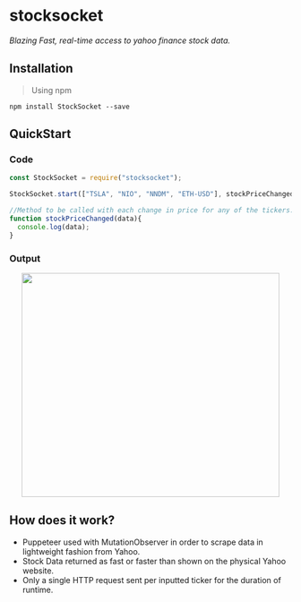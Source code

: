# stocksocket

*Blazing Fast, real-time access to yahoo finance stock data.*


## Installation

> Using npm
> 
`npm install StockSocket --save`

## QuickStart

### Code

```javascript
const StockSocket = require("stocksocket");

StockSocket.start(["TSLA", "NIO", "NNDM", "ETH-USD"], stockPriceChanged);

//Method to be called with each change in price for any of the tickers. You choose what to do with it!
function stockPriceChanged(data){
  console.log(data);
}
```
### Output

<p align="center">
  <img width="460" height="400" src="https://user-images.githubusercontent.com/60011793/109716447-e72e6e00-7b72-11eb-904e-3eaa36629207.PNG">
</p>

## How does it work?

* Puppeteer used with MutationObserver in order to scrape data in lightweight fashion from Yahoo.
* Stock Data returned as fast or faster than shown on the physical Yahoo website.
* Only a single HTTP request sent per inputted ticker for the duration of runtime.
